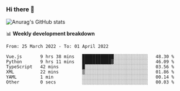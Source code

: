 ### Hi there 👋
![Anurag's GitHub stats](https://github-readme-stats.vercel.app/api?username=jami1024&show_icons=true&theme=radical)

📊 **Weekly development breakdown**
<!--START_SECTION:waka-->

```text
From: 25 March 2022 - To: 01 April 2022

Vue.js       9 hrs 38 mins   ████████████░░░░░░░░░░░░░   48.30 %
Python       9 hrs 11 mins   ███████████▓░░░░░░░░░░░░░   46.09 %
TypeScript   42 mins         █░░░░░░░░░░░░░░░░░░░░░░░░   03.56 %
XML          22 mins         ▒░░░░░░░░░░░░░░░░░░░░░░░░   01.86 %
YAML         1 min           ░░░░░░░░░░░░░░░░░░░░░░░░░   00.14 %
Other        0 secs          ░░░░░░░░░░░░░░░░░░░░░░░░░   00.03 %
```

<!--END_SECTION:waka-->
<!--
**jami1024/jami1024** is a ✨ _special_ ✨ repository because its `README.md` (this file) appears on your GitHub profile.

Here are some ideas to get you started:

- 🔭 I’m currently working on ...
- 🌱 I’m currently learning ...
- 👯 I’m looking to collaborate on ...
- 🤔 I’m looking for help with ...
- 💬 Ask me about ...
- 📫 How to reach me: ...
- 😄 Pronouns: ...
- ⚡ Fun fact: ...
-->
